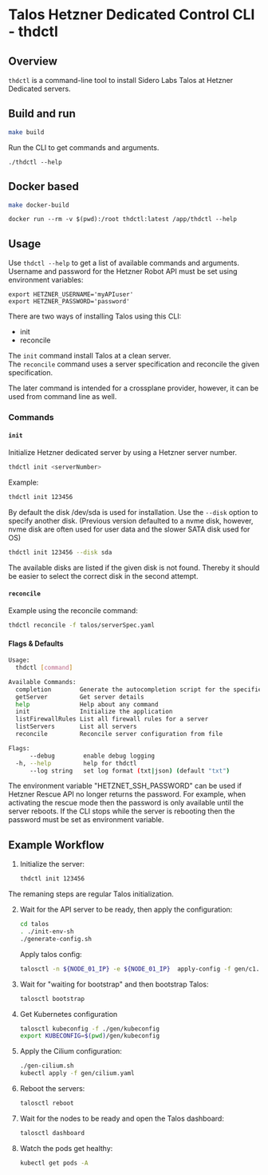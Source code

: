 # Talos Hetzner Dedicated Control CLI - thdctl

## Overview

`thdctl` is a command-line tool to install Sidero Labs Talos at Hetzner Dedicated servers.

## Build and run

```sh
make build
```

Run the CLI to get commands and arguments.
```
./thdctl --help
```


## Docker based

```sh
make docker-build
```

```
docker run --rm -v $(pwd):/root thdctl:latest /app/thdctl --help
```

## Usage

Use `thdctl --help` to get a list of available commands and arguments.  
Username and password for the Hetzner Robot API must be set using environment variables:
```
export HETZNER_USERNAME='myAPIuser'
export HETZNER_PASSWORD='password'
```

There are two ways of installing Talos using this CLI:  

* init
* reconcile

The `init` command install Talos at a clean server.  
The `reconcile` command uses a server specification and reconcile the given specification. 

The later command is intended for a crossplane provider, however, it can be used from command line as well.  

### Commands

#### `init`

Initialize Hetzner dedicated server by using a Hetzner server number.

```sh
thdctl init <serverNumber>
```

Example:

```sh
thdctl init 123456
```

By default the disk /dev/sda is used for installation. Use the `--disk` option to specify another disk. 
(Previous version defaulted to a nvme disk, however, nvme disk are often used for user data and the slower SATA disk used for OS)

```sh
thdctl init 123456 --disk sda
```
The available disks are listed if the given disk is not found. Thereby it should be easier to select the correct disk in the second attempt. 


#### `reconcile`

Example using the reconcile command: 

```sh
thdctl reconcile -f talos/serverSpec.yaml
```


#### Flags & Defaults

```sh
Usage:
  thdctl [command]

Available Commands:
  completion        Generate the autocompletion script for the specified shell
  getServer         Get server details
  help              Help about any command
  init              Initialize the application
  listFirewallRules List all firewall rules for a server
  listServers       List all servers
  reconcile         Reconcile server configuration from file

Flags:
      --debug        enable debug logging
  -h, --help         help for thdctl
      --log string   set log format (txt|json) (default "txt")
```

The environment variable "HETZNET_SSH_PASSWORD" can be used if Hetzner Rescue API no longer returns the password. For example, when activating the rescue mode then the password is only available until the server reboots. If the CLI stops while the server is rebooting then the password must be set as environment variable.

## Example Workflow

1. Initialize the server:

    ```sh
    thdctl init 123456
    ```

The remaning steps are regular Talos initialization.  

2. Wait for the API server to be ready, then apply the configuration:

    ```sh
    cd talos
    . ./init-env-sh
    ./generate-config.sh
    ```

    Apply talos config:

    ```sh
    talosctl -n ${NODE_01_IP} -e ${NODE_01_IP}  apply-config -f gen/c1.yaml --insecure
    ```

3. Wait for "waiting for bootstrap" and then bootstrap Talos:

    ```sh
    talosctl bootstrap
    ```

4. Get Kubernetes configuration
    ```sh
    talosctl kubeconfig -f ./gen/kubeconfig
    export KUBECONFIG=$(pwd)/gen/kubeconfig
    ```

5. Apply the Cilium configuration:

    ```sh
    ./gen-cilium.sh
    kubectl apply -f gen/cilium.yaml
    ```

6. Reboot the servers:

    ```sh
    talosctl reboot
    ```

7. Wait for the nodes to be ready and open the Talos dashboard:

    ```sh
    talosctl dashboard
    ```

8. Watch the pods get healthy:

    ```sh
    kubectl get pods -A
    ```

